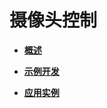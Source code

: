 # 摄像头控制<a name="ZH-CN_TOPIC_0000001157319429"></a>

-   **[概述](概述-0.md)**  

-   **[示例开发](示例开发.md)**  

-   **[应用实例](应用实例.md)**  


